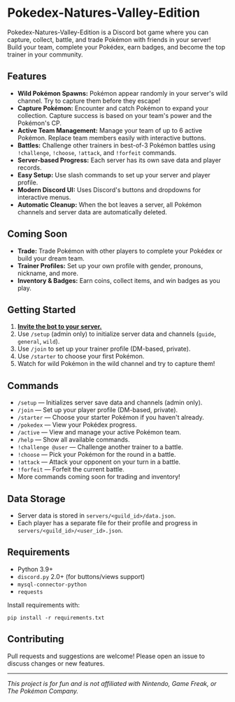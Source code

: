 # Pokedex-Natures-Valley-Edition

Pokedex-Natures-Valley-Edition is a Discord bot game where you can capture, collect, battle, and trade Pokémon with friends in your server!  
Build your team, complete your Pokédex, earn badges, and become the top trainer in your community.

## Features

- **Wild Pokémon Spawns:** Pokémon appear randomly in your server's wild channel. Try to capture them before they escape!
- **Capture Pokémon:** Encounter and catch Pokémon to expand your collection. Capture success is based on your team's power and the Pokémon's CP.
- **Active Team Management:** Manage your team of up to 6 active Pokémon. Replace team members easily with interactive buttons.
- **Battles:** Challenge other trainers in best-of-3 Pokémon battles using `!challenge`, `!choose`, `!attack`, and `!forfeit` commands.
- **Server-based Progress:** Each server has its own save data and player records.
- **Easy Setup:** Use slash commands to set up your server and player profile.
- **Modern Discord UI:** Uses Discord's buttons and dropdowns for interactive menus.
- **Automatic Cleanup:** When the bot leaves a server, all Pokémon channels and server data are automatically deleted.

## Coming Soon

- **Trade:** Trade Pokémon with other players to complete your Pokédex or build your dream team.
- **Trainer Profiles:** Set up your own profile with gender, pronouns, nickname, and more.
- **Inventory & Badges:** Earn coins, collect items, and win badges as you play.

## Getting Started

1. **[Invite the bot to your server.](https://discord.com/oauth2/authorize?client_id=1374209265912512543)**
2. Use `/setup` (admin only) to initialize server data and channels (`guide`, `general`, `wild`).
3. Use `/join` to set up your trainer profile (DM-based, private).
4. Use `/starter` to choose your first Pokémon.
5. Watch for wild Pokémon in the wild channel and try to capture them!

## Commands

- `/setup` — Initializes server save data and channels (admin only).
- `/join` — Set up your player profile (DM-based, private).
- `/starter` — Choose your starter Pokémon if you haven't already.
- `/pokedex` — View your Pokédex progress.
- `/active` — View and manage your active Pokémon team.
- `/help` — Show all available commands.
- `!challenge @user` — Challenge another trainer to a battle.
- `!choose` — Pick your Pokémon for the round in a battle.
- `!attack` — Attack your opponent on your turn in a battle.
- `!forfeit` — Forfeit the current battle.
- More commands coming soon for trading and inventory!

## Data Storage

- Server data is stored in `servers/<guild_id>/data.json`.
- Each player has a separate file for their profile and progress in `servers/<guild_id>/<user_id>.json`.

## Requirements

- Python 3.9+
- `discord.py` 2.0+ (for buttons/views support)
- `mysql-connector-python`
- `requests`

Install requirements with:
```
pip install -r requirements.txt
```

## Contributing

Pull requests and suggestions are welcome! Please open an issue to discuss changes or new features.

---

*This project is for fun and is not affiliated with Nintendo, Game Freak, or The Pokémon Company.*

